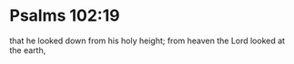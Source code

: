 # Psalms 102:19

that he looked down from his holy height; from heaven the Lord looked at the earth,
